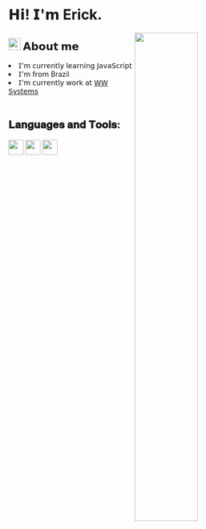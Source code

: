 <h1>𝗛𝗶! 𝗜'𝗺 Erick.</h1>
<img align="right" width="50%" src="https://cdn.dribbble.com/users/220167/screenshots/2373375/resp_dribbble.gif">

<h2> <img src="https://emoji.gg/assets/emoji/3637-cooldoge.png" width="24"/> 𝗔𝗯𝗼𝘂𝘁 𝗺𝗲 </h2>

<li>  𝖨'𝗆 𝖼𝗎𝗋𝗋𝖾𝗇𝗍𝗅𝗒 𝗅𝖾𝖺𝗋𝗇𝗂𝗇𝗀 𝖩𝖺𝗏𝖺𝖲𝖼𝗋𝗂𝗉𝗍</li>
<li>  𝖨'𝗆 𝖿𝗋𝗈𝗆 Brazil </li>
<li>  𝖨'𝗆 𝖼𝗎𝗋𝗋𝖾𝗇𝗍𝗅𝗒 𝗐𝗈𝗋𝗄 𝖺𝗍 <a href="https://github.com/ww-systems-br">𝖶𝖶 𝖲𝗒𝗌𝗍𝖾𝗆𝗌</a> </li>

<br />

<h2>𝐋𝐚𝐧𝐠𝐮𝐚𝐠𝐞𝐬 𝐚𝐧𝐝 𝐓𝐨𝐨𝐥𝐬:</h2>
<code><a href="https://developer.mozilla.org/pt-BR/docs/Web/HTML"><img height="30" width="30" src="https://cdn-icons-png.flaticon.com/512/1051/1051277.png"></a></code>
<code><a href="https://developer.mozilla.org/pt-BR/docs/Web/CSS"><img height="30" width="30" src="https://cdn.iconscout.com/icon/free/png-256/css-131-722685.png"></a></code>
<code><a href="https://developer.mozilla.org/pt-BR/docs/Web/JavaScript"><img height="30" width="30" src="https://upload.wikimedia.org/wikipedia/commons/thumb/9/9a/Visual_Studio_Code_1.35_icon.svg/2048px-Visual_Studio_Code_1.35_icon.svg.png"></a></code>




